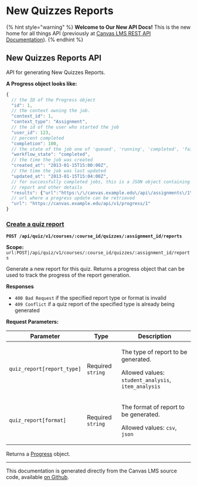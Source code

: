 # New Quizzes Reports

{% hint style="warning" %}
**Welcome to Our New API Docs!** This is the new home for all things API (previously at [Canvas LMS REST API Documentation](https://api.instructure.com)).
{% endhint %}

## New Quizzes Reports API

API for generating New Quizzes Reports.

**A Progress object looks like:**

```js
{
  // the ID of the Progress object
  "id": 1,
  // the context owning the job.
  "context_id": 1,
  "context_type": "Assignment",
  // the id of the user who started the job
  "user_id": 123,
  // percent completed
  "completion": 100,
  // the state of the job one of 'queued', 'running', 'completed', 'failed'
  "workflow_state": "completed",
  // the time the job was created
  "created_at": "2013-01-15T15:00:00Z",
  // the time the job was last updated
  "updated_at": "2013-01-15T15:04:00Z",
  // for successfully completed jobs, this is a JSON object containing url of the
  // report and other details
  "results": {"url":"https:\/\/canvas.example.edu\/api\/assignments\/1\/files\/2\/download"},
  // url where a progress update can be retrieved
  "url": "https://canvas.example.edu/api/v1/progress/1"
}
```

### [Create a quiz report](#method.new_quizzes/reports_api.create) <a href="#method.new_quizzes-reports_api.create" id="method.new_quizzes-reports_api.create"></a>

**`POST /api/quiz/v1/courses/:course_id/quizzes/:assignment_id/reports`**

**Scope:** `url:POST|/api/quiz/v1/courses/:course_id/quizzes/:assignment_id/reports`

Generate a new report for this quiz. Returns a progress object that can be used to track the progress of the report generation.

**Responses**

- `400 Bad Request` if the specified report type or format is invalid
- `409 Conflict` if a quiz report of the specified type is already being generated

**Request Parameters:**

| Parameter                  | Type              | Description                                                                                                                |
| -------------------------- | ----------------- | -------------------------------------------------------------------------------------------------------------------------- |
| `quiz_report[report_type]` | Required `string` | <p>The type of report to be generated.</p><p>Allowed values: <code>student_analysis</code>, <code>item_analysis</code></p> |
| `quiz_report[format]`      | Required `string` | <p>The format of report to be generated.</p><p>Allowed values: <code>csv</code>, <code>json</code></p>                     |

Returns a [Progress](../progress#progress) object.

---

This documentation is generated directly from the Canvas LMS source code, available [on Github](https://github.com/instructure/canvas-lms).
